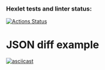 ### Hexlet tests and linter status:
[![Actions Status](https://github.com/smthw/java-project-71/actions/workflows/hexlet-check.yml/badge.svg)](https://github.com/smthw/java-project-71/actions)

# JSON diff example
[![asciicast](https://asciinema.org/a/5BRBaaVYqRFzPQxvf7zHIaw64.svg)](https://asciinema.org/a/5BRBaaVYqRFzPQxvf7zHIaw64)